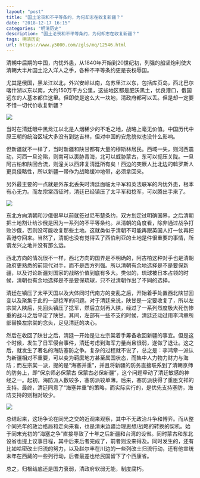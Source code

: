 ```yaml
---
layout: "post"
title: "国土沦丧和不平等条约，为何却志在收复新疆？"
date: "2018-12-17 16:15"
categories: "明清历史"
description: "国土沦丧和不平等条约，为何却志在收复新疆？"
tags: 明清历史
url: https://www.y5000.com/zgls/mq/12546.html
---
```






清朝中后期的中国，内忧外患，从1840年开始到20世纪初，列强的船坚炮利使大清朝大半片国土沦入洋人之手，各种不平等条约更是丧权辱国。

尤其是俄国，黑龙江以北，外兴安岭以南，乌苏里江以东，包括库页岛，西北巴尔喀什湖以东以南，大约150万平方公里，这些地区都是肥沃黑土，优良港口，俄国远东的人基本都住这里。但即使是这么大一块地，清政府都可以丢。但是却一定要不惜一切代价收复新疆？

![](https://img.y5000.com/uploads/allimg/170207/8-1F20G40431316.jpg)

当时在清廷眼中黑龙江以北是人烟稀少的不毛之地，战略上毫无价值。中国历代中原王朝的统治区域大多没有到达吉林，但对中国的安危貌似也没什么影响。

但新疆就不一样了，当时新疆和陕甘都有大量的穆斯林居民。西域一失，则河西震动，河西一旦沦陷，则南可以裹胁青海，北可以威胁蒙古，东可以扼压关陇。一旦阿古柏和陕回合流，则潼关以西非复清廷所有矣！西边的突厥人比北边的斡罗斯人更具侵略性，所以新疆一带作为战略缓冲地带，必须拿回来。

另外最主要的一点就是外东北丢失时清廷面临太平军和英法联军的内忧外患，根本有心无力。而左宗棠西征时，清廷已经镇压了太平军和捻军，可以腾出手来了。

![](https://img.y5000.com/uploads/allimg/170207/8-1F20G40441P7.jpg)

东北方向清朝和沙俄很早以前就签过尼布楚条约，双方划定过明确国界，之后清朝把土地割让给沙俄是因为一系列的不平等条约。从清朝的角度看，除非通过战争打败沙俄，否则没可能收复那些土地。这就类似于清朝不可能再跟英国人打一仗再把香港夺回来。当然了，清朝也没有觉得丢了西伯利亚的土地是件很重要的事情，所谓龙兴之地并没有那么远。

西北方向的情况很不一样，西北方向的国界是不明确的，阿古柏这种对手也是清朝政府更熟悉的前现代对手，而不是西方列强。所以清朝有余地选择是不是要保新疆，以及讨论新疆对国家的战略价值到底有多大。类似的，琉球被日本占领的时候，清朝也有余地选择是不是要保琉球，只不过清朝作出了不同的选择。

清廷在镇压了太平天国以及大体同时代南方的变乱之后，开始着手处置西北陕甘回变以及聚集于此的一部捻军的问题。对于清廷来说，陕甘是一定要收复了，所以左宗棠入陕后，先回头镇压了捻军，然后立刻再入陕，经过了一系列烈度极大死伤惨重的战斗之后平定了陕甘。其间，左部有一些不支的时候，清廷还动过用李鸿章所部替换左宗棠的念头，足见清廷的决心。

然后在收回了陕甘之后，清廷一开始是让左宗棠着手筹备收回新疆的事宜。但是这个时候，发生了日军侵台事件，清廷考虑到海军力量尚且很弱，遂做了退让。这之后，就发生了著名的海防塞防之争。复杂的过程就不说了，总之是：李鸿章一派认为新疆相对不重要，可以变为羁縻地方甚至属国状态，而集中人力物力财力与海防；而左宗棠一派，提的是“海塞并重”，并且将新疆的防务直接联系到了清朝京师的防务上，即“保京师必保蒙古
保蒙古必保新疆”，这个问题牵动了清廷敏感的神经之一。起初，海防派人数较多，塞防派较单薄。后来，塞防派获得了重臣文祥的支持。最终，清廷同意了“海塞并重”的策略，而实际实行的，是优先支持塞防，海防支持的则相对较少。

![](https://img.y5000.com/uploads/allimg/170207/8-1F20G40450423.jpg)

总结起来，这场争论在同光之交的近观来观察，其中不无政治斗争和博弈。而从整个同光年的政治格局和走向来看，也是清末边疆治理思想/战略的转换的契机。始于同末光初的“海塞之争”直接导致了十年之后新疆和台湾的设省。同时蒙古和东北设省也提上议事日程，其中后来后者完成了，前者则没来得及。同时发生的，还有比如哈密改土归流的努力，以及赵尔丰在川边的一些列改土归流行动，还有他宣统末年在西藏的一些列行动，后者最差也给民国留下了个西康省。

总之，归根结底还是国力衰弱，清政府软弱无能，制度腐朽。
